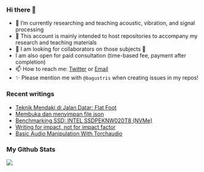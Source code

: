 ### Hi there 👋
<!-- **bagustris/bagustris** is a ✨ _special_ ✨ repository because its `README.md` (this file) appears on your GitHub profile. -->
- 🔭 I’m currently researching and teaching acoustic, vibration, and signal processing
- 💬 This account is mainly intended to host repositories to accompany my research and teaching materials
- 👯 I am looking for collaborators on those subjects 🔭
- I am also open for paid consultation (time-based fee, payment after completion)
- 📫 How to reach me: [Twitter](https://twitter.com/btatmaja) or [Email](mailto:bagus@ep.its.ac.id)
-  ✨ Please mention me with `@bagustris` when creating issues in my repos!

### Recent writings
<!-- BLOG-POST-LIST:START -->
- [Teknik Mendaki di Jalan Datar: Flat Foot](https://bagustris.blogspot.com/2022/07/teknik-mendaki-di-jalan-datar-flat-foot.html)
- [Membuka dan menyimpan file json](https://bagustris.blogspot.com/2022/06/membuka-dan-menyimpan-file-json.html)
- [Benchmarking SSD: INTEL SSDPEKNW020T8 &lpar;NVMe&rpar;](https://bagustris.blogspot.com/2022/05/benchmarking-ssd-intel-ssdpeknw020t8.html)
- [Writing for impact, not for impact factor](https://bagustris.blogspot.com/2022/04/writing-for-impact-not-for-impact-factor.html)
- [Basic Audio Manipulation With Torchaudio](https://bagustris.blogspot.com/2022/04/basic-audio-manipulation-with-torchaudio.html)
<!-- BLOG-POST-LIST:END -->

### My Github Stats
[![](https://github-readme-stats.vercel.app/api?username=bagustris&theme=onedark&hide_title=true&hide_border=true)](https://github.com/bagustris)

<!-- - 🤔 I’m looking for help with ... 
- 💬 Ask me about ...
- 😄 Pronouns: ...
- ⚡ Fun fact: ... 
- 🌱 I’m currently also learning and teaching on those subjects 🔭 -->

<!--
I am currently learning, teaching, and researching ~speech~ sound processing. Below are my repositories; most of them were made to accompany my research papers. Feel free to open issues and make pull requests. I will be happy if you wanna collaborate with me, in all areas. Reach me by email or Twitter.
-->

